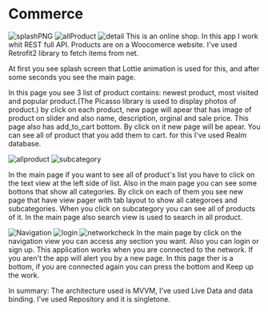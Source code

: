# Commerce

![splashPNG](https://user-images.githubusercontent.com/54942448/74115947-a6aa2e00-4bc6-11ea-9854-18bc90be6212.PNG)
![allProduct](https://user-images.githubusercontent.com/54942448/74114265-4ca56a80-4bbe-11ea-952a-d97bca0b9899.PNG)
![detail](https://user-images.githubusercontent.com/54942448/74114520-d1dd4f00-4bbf-11ea-92a3-a43fac192259.PNG)
This is an online shop. In this app I work whit REST full API. Products are on a Woocomerce website. I've used Retrofit2 library to fetch items from net.

At first you see splash screen that Lottie animation is used for this, and after some seconds you see the main page. 

In this page you see 3 list of product contains: newest product, most visited and popular product.(The Picasso library is used to display photos of product.)
by click on each product, new page will apear that has image of product on slider and also name, description, orginal and sale price. 
This page also has add_to_cart bottom. By click on it new page will be apear. You can see all of product that you add them to cart. for this I've used Realm database.

![allproduct](https://user-images.githubusercontent.com/54942448/74114626-6d6ebf80-4bc0-11ea-9afb-a424f16a294b.PNG)
![subcategory](https://user-images.githubusercontent.com/54942448/74114681-b45cb500-4bc0-11ea-8a06-48cb91c659c5.PNG)

In the main page if you want to see all of product's list you have to click on the text view at the left side of list. 
Also in the main page you can see some bottons that show all categories. 
By click on each of them you see new page that have view pager with tab layout to show all categoroes and subcategories. 
When you click on subcategory you can see all of products of it. 
In the main page also search view is used to search in all product.

![Navigation](https://user-images.githubusercontent.com/54942448/74116327-5502a300-4bc8-11ea-98b4-c428915b299b.PNG)
![login](https://user-images.githubusercontent.com/54942448/74116360-76fc2580-4bc8-11ea-9a10-7e831e56e178.PNG)
![networkcheck](https://user-images.githubusercontent.com/54942448/74116382-8ed3a980-4bc8-11ea-97bb-4fee042ac0ca.PNG)
In the main page by click on the navigation view you can access any section you want. Also you can login or sign up.
This application works when you are connected to the network. If you aren't the app will alert you by a new page. 
In this page ther is a bottom, if you are connected again you can press the bottom and Keep up the work.

In summary:
The architecture used is MVVM, I've used Live Data and data binding. I've used Repository and it is singletone. 




